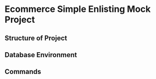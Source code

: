 # Ecommerce Simple Enlisting Mock Project

## Structure of Project

## Database Environment

## Commands
